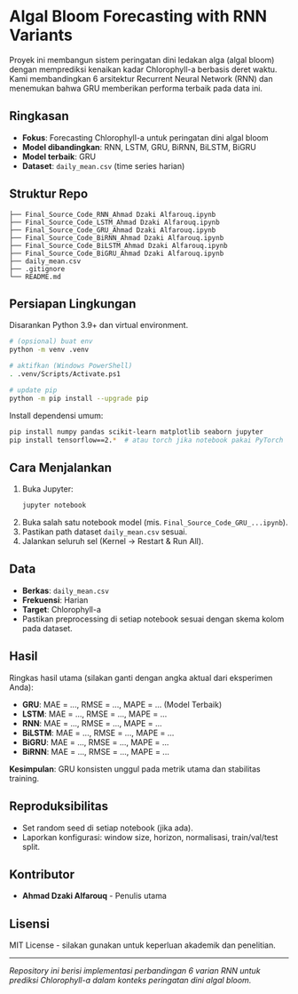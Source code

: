 # Algal Bloom Forecasting with RNN Variants

Proyek ini membangun sistem peringatan dini ledakan alga (algal bloom) dengan memprediksi kenaikan kadar Chlorophyll-a berbasis deret waktu. Kami membandingkan 6 arsitektur Recurrent Neural Network (RNN) dan menemukan bahwa GRU memberikan performa terbaik pada data ini.

## Ringkasan
- **Fokus**: Forecasting Chlorophyll-a untuk peringatan dini algal bloom
- **Model dibandingkan**: RNN, LSTM, GRU, BiRNN, BiLSTM, BiGRU
- **Model terbaik**: GRU
- **Dataset**: `daily_mean.csv` (time series harian)

## Struktur Repo
```
├── Final_Source_Code_RNN_Ahmad Dzaki Alfarouq.ipynb
├── Final_Source_Code_LSTM_Ahmad Dzaki Alfarouq.ipynb
├── Final_Source_Code_GRU_Ahmad Dzaki Alfarouq.ipynb
├── Final_Source_Code_BiRNN_Ahmad Dzaki Alfarouq.ipynb
├── Final_Source_Code_BiLSTM_Ahmad Dzaki Alfarouq.ipynb
├── Final_Source_Code_BiGRU_Ahmad Dzaki Alfarouq.ipynb
├── daily_mean.csv
├── .gitignore
└── README.md
```

## Persiapan Lingkungan
Disarankan Python 3.9+ dan virtual environment.

```bash
# (opsional) buat env
python -m venv .venv

# aktifkan (Windows PowerShell)
. .venv/Scripts/Activate.ps1

# update pip
python -m pip install --upgrade pip
```

Install dependensi umum:
```bash
pip install numpy pandas scikit-learn matplotlib seaborn jupyter
pip install tensorflow==2.*  # atau torch jika notebook pakai PyTorch
```

## Cara Menjalankan
1. Buka Jupyter:
   ```bash
   jupyter notebook
   ```
2. Buka salah satu notebook model (mis. `Final_Source_Code_GRU_...ipynb`).
3. Pastikan path dataset `daily_mean.csv` sesuai.
4. Jalankan seluruh sel (Kernel → Restart & Run All).

## Data
- **Berkas**: `daily_mean.csv`
- **Frekuensi**: Harian
- **Target**: Chlorophyll-a
- Pastikan preprocessing di setiap notebook sesuai dengan skema kolom pada dataset.

## Hasil
Ringkas hasil utama (silakan ganti dengan angka aktual dari eksperimen Anda):
- **GRU**: MAE = ..., RMSE = ..., MAPE = ... (Model Terbaik)
- **LSTM**: MAE = ..., RMSE = ..., MAPE = ...
- **RNN**: MAE = ..., RMSE = ..., MAPE = ...
- **BiLSTM**: MAE = ..., RMSE = ..., MAPE = ...
- **BiGRU**: MAE = ..., RMSE = ..., MAPE = ...
- **BiRNN**: MAE = ..., RMSE = ..., MAPE = ...

**Kesimpulan**: GRU konsisten unggul pada metrik utama dan stabilitas training.

## Reproduksibilitas
- Set random seed di setiap notebook (jika ada).
- Laporkan konfigurasi: window size, horizon, normalisasi, train/val/test split.

## Kontributor
- **Ahmad Dzaki Alfarouq** - Penulis utama

## Lisensi
MIT License - silakan gunakan untuk keperluan akademik dan penelitian.

---
*Repository ini berisi implementasi perbandingan 6 varian RNN untuk prediksi Chlorophyll-a dalam konteks peringatan dini algal bloom.*
